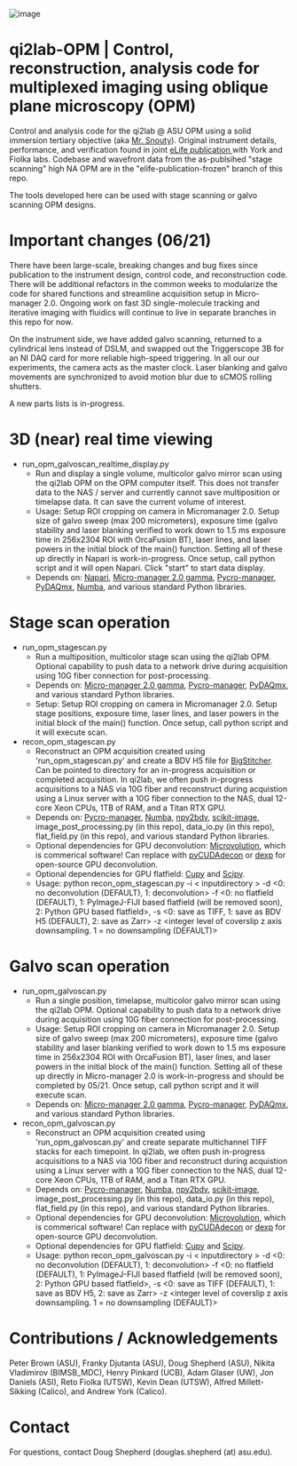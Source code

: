 ![image](https://user-images.githubusercontent.com/26783318/124163887-eb04cb00-da54-11eb-9db8-87c5269d3996.png)

# qi2lab-OPM | Control, reconstruction, analysis code for multiplexed imaging using oblique plane microscopy (OPM)
Control and analysis code for the qi2lab @ ASU OPM using a solid immersion tertiary objective (aka [Mr. Snouty](https://andrewgyork.github.io/high_na_single_objective_lightsheet/)). Original instrument details, performance, and verification found in joint [eLife publication ](https://elifesciences.org/articles/57681) with York and Fiolka labs. Codebase and wavefront data from the as-publsihed "stage scanning" high NA OPM are in the "elife-publication-frozen" branch of this repo.

The tools developed here can be used with stage scanning or galvo scanning OPM designs.

# Important changes (06/21)
There have been large-scale, breaking changes and bug fixes since publication to the instrument design, control code, and reconstruction code. There will be additional refactors in the common weeks to modularize the code for shared functions and streamline acquisition setup in Micro-manager 2.0. Ongoing work on fast 3D single-molecule tracking and iterative imaging with fluidics will continue to live in separate branches in this repo for now.

On the instrument side, we have added galvo scanning, returned to a cylindrical lens instead of DSLM, and swapped out the Triggerscope 3B for an NI DAQ card for more reliable high-speed triggering. In all our our experiments, the camera acts as the master clock. Laser blanking and galvo movements are synchronized to avoid motion blur due to sCMOS rolling shutters.

A new parts lists is in-progress.

# 3D (near) real time viewing
* run_opm_galvoscan_realtime_display.py
  * Run and display a single volume, multicolor galvo mirror scan using the qi2lab OPM on the OPM computer itself. This does not transfer data to the NAS / server and currently cannot save multiposition or timelapse data. It can save the current volume of interest.
  * Usage: Setup ROI cropping on camera in Micromanager 2.0. Setup size of galvo sweep (max 200 micrometers), exposure time (galvo stability and laser blanking verified to work down to 1.5 ms exposure time in 256x2304 ROI with OrcaFusion BT), laser lines, and laser powers in the initial block of the main() function. Setting all of these up directly in Napari is work-in-progress. Once setup, call python script and it will open Napari. Click "start" to start data display.
  * Depends on: [Napari](https://napari.org/), [Micro-manager 2.0 gamma](https://micro-manager.org/wiki/Download_Micro-Manager_Latest_Release), [Pycro-manager](https://pycro-manager.readthedocs.io/en/latest/),  [PyDAQmx](https://github.com/clade/PyDAQmx), [Numba](http://numba.pydata.org/), and various standard Python libraries.

# Stage scan operation
* run_opm_stagescan.py
  * Run a multiposition, multicolor stage scan using the qi2lab OPM. Optional capability to push data to a network drive during acquisition using 10G fiber connection for post-processing.
  * Depends on: [Micro-manager 2.0 gamma](https://micro-manager.org/wiki/Download_Micro-Manager_Latest_Release), [Pycro-manager](https://pycro-manager.readthedocs.io/en/latest/),  [PyDAQmx](https://github.com/clade/PyDAQmx), and various standard Python libraries.
  * Setup: Setup ROI cropping on camera in Micromanager 2.0. Setup stage positions, exposure time, laser lines, and laser powers in the initial block of the main() function. Once setup, call python script and it will execute scan.
* recon_opm_stagescan.py
  * Reconstruct an OPM acquisition created using 'run_opm_stagescan.py' and create a BDV H5 file for [BigStitcher](https://imagej.net/BigStitcher). Can be pointed to directory for an in-progress acquisition or completed acquisition. In qi2lab, we often push in-progress acquisitions to a NAS via 10G fiber and reconstruct during acquistion using a Linux server with a 10G fiber connection to the NAS, dual 12-core Xeon CPUs, 1TB of RAM, and a Titan RTX GPU.
  * Depends on: [Pycro-manager](https://pycro-manager.readthedocs.io/en/latest/), [Numba](http://numba.pydata.org/), [npy2bdv](https://github.com/nvladimus/npy2bdv), [scikit-image](https://scikit-image.org/), image_post_processing.py (in this repo), data_io.py (in this repo),  flat_field.py (in this repo), and various standard Python libraries.
  * Optional dependencies for GPU deconvolution: [Microvolution](https://www.microvolution.com/), which is commerical software! Can replace with [pyCUDAdecon](https://pycudadecon.readthedocs.io/en/latest/) or [dexp](https://github.com/royerlab/dexp) for open-source GPU deconvolution.
  * Optional dependencies for GPU flatfield: [Cupy](https://docs.cupy.dev/en/stable/index.html) and [Scipy](https://www.scipy.org/).
  * Usage: python recon_opm_stagescan.py -i < inputdirectory > -d <0: no deconvolution (DEFAULT), 1: deconvolution> -f <0: no flatfield (DEFAULT), 1: PyImageJ-FIJI based flatfield (will be removed soon), 2: Python GPU based flatfield>, -s <0: save as TIFF, 1: save as BDV H5 (DEFAULT), 2: save as Zarr> -z <integer level of coverslip z axis downsampling. 1 = no downsampling (DEFAULT)>

# Galvo scan operation
* run_opm_galvoscan.py
  * Run a single position, timelapse, multicolor galvo mirror scan using the qi2lab OPM. Optional capability to push data to a network drive during acquisition using 10G fiber connection for post-processing.
  * Usage: Setup ROI cropping on camera in Micromanager 2.0. Setup size of galvo sweep (max 200 micrometers), exposure time (galvo stability and laser blanking verified to work down to 1.5 ms exposure time in 256x2304 ROI with OrcaFusion BT), laser lines, and laser powers in the initial block of the main() function. Setting all of these up directly in Micro-manager 2.0 is work-in-progress and should be completed by 05/21. Once setup, call python script and it will execute scan.
  * Depends on: [Micro-manager 2.0 gamma](https://micro-manager.org/wiki/Download_Micro-Manager_Latest_Release), [Pycro-manager](https://pycro-manager.readthedocs.io/en/latest/),  [PyDAQmx](https://github.com/clade/PyDAQmx), and various standard Python libraries.
* recon_opm_galvoscan.py
  * Reconstruct an OPM acquisition created using 'run_opm_galvoscan.py' and create separate multichannel TIFF stacks for each timepoint. In qi2lab, we often push in-progress acquisitions to a NAS via 10G fiber and reconstruct during acquistion using a Linux server with a 10G fiber connection to the NAS, dual 12-core Xeon CPUs, 1TB of RAM, and a Titan RTX GPU.
  * Depends on: [Pycro-manager](https://pycro-manager.readthedocs.io/en/latest/), [Numba](http://numba.pydata.org/), [npy2bdv](https://github.com/nvladimus/npy2bdv), [scikit-image](https://scikit-image.org/), image_post_processing.py (in this repo), data_io.py (in this repo),  flat_field.py (in this repo), and various standard Python libraries.
  * Optional dependencies for GPU deconvolution: [Microvolution](https://www.microvolution.com/), which is commerical software! Can replace with [pyCUDAdecon](https://pycudadecon.readthedocs.io/en/latest/) or [dexp](https://github.com/royerlab/dexp) for open-source GPU deconvolution.
  * Optional dependencies for GPU flatfield: [Cupy](https://docs.cupy.dev/en/stable/index.html) and [Scipy](https://www.scipy.org/).
  *  Usage: python recon_opm_galvoscan.py -i < inputdirectory > -d <0: no deconvolution (DEFAULT), 1: deconvolution> -f <0: no flatfield (DEFAULT), 1: PyImageJ-FIJI based flatfield (will be removed soon), 2: Python GPU based flatfield>, -s <0: save as TIFF (DEFAULT), 1: save as BDV H5, 2: save as Zarr> -z <integer level of coverslip z axis downsampling. 1 = no downsampling (DEFAULT)>

# Contributions / Acknowledgements
Peter Brown (ASU), Franky Djutanta (ASU), Doug Shepherd (ASU), Nikita Vladimirov (BIMSB_MDC),  Henry Pinkard (UCB), Adam Glaser (UW), Jon Daniels (ASI), Reto Fiolka (UTSW), Kevin Dean (UTSW), Alfred Millett-Sikking (Calico), and Andrew York (Calico).

# Contact
For questions, contact Doug Shepherd (douglas.shepherd (at) asu.edu).
